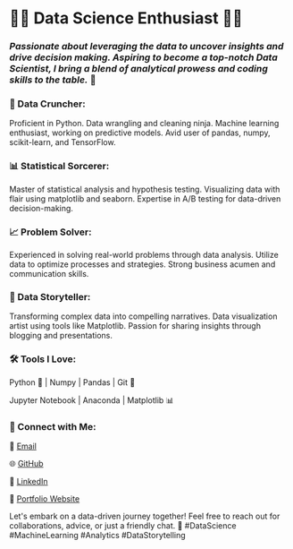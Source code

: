 # 👨‍💼 **Data Science Enthusiast** 👨‍🔬

### ***Passionate about leveraging the data to uncover insights and drive decision making. Aspiring to become a top-notch Data Scientist, I bring a blend of analytical prowess and coding skills to the table.*** 🤖

### 🧮 Data Cruncher:

Proficient in Python.
Data wrangling and cleaning ninja.
Machine learning enthusiast, working on predictive models.
Avid user of pandas, numpy, scikit-learn, and TensorFlow.

### 📊 Statistical Sorcerer:

Master of statistical analysis and hypothesis testing.
Visualizing data with flair using matplotlib and seaborn.
Expertise in A/B testing for data-driven decision-making.

### 📈 Problem Solver:

Experienced in solving real-world problems through data analysis.
Utilize data to optimize processes and strategies.
Strong business acumen and communication skills.

### 💾 Data Storyteller:

Transforming complex data into compelling narratives.
Data visualization artist using tools like Matplotlib.
Passion for sharing insights through blogging and presentations.

### 🛠️ Tools I Love:

Python 🐍 | Numpy | Pandas | Git 🧪

Jupyter Notebook | Anaconda | Matplotlib 📊

### 👥 Connect with Me:

📧 [Email](mailto:mohammedidris257@gmail.com)

🌐 [GitHub](https://github.com/Syed-Mohammed-Idris)

📱 [LinkedIn](https://www.linkedin.com/in/syed-mohammed-idris/)

📝 [Portfolio Website](https://sites.google.com/view/syed-mohammed-idris/home)

Let's embark on a data-driven journey together! Feel free to reach out for collaborations, advice, or just a friendly chat. 🚀 #DataScience #MachineLearning #Analytics #DataStorytelling
